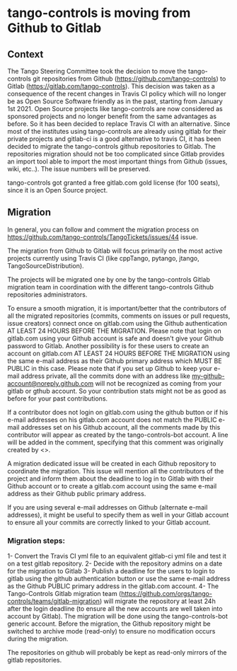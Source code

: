 # tango-controls is moving from Github to Gitlab

## Context
The Tango Steering Committee took the decision to move the tango-controls git repositories from Github (https://github.com/tango-controls) to Gitlab (https://gitlab.com/tango-controls).
This decision was taken as a consequence of the recent changes in Travis CI policy which will no longer be as Open Source Software friendly as in the past, starting from January 1st 2021. 
Open Source projects like tango-controls are now considered as sponsored projects and no longer benefit from the same advantages as before.
So it has been decided to replace Travis CI with an alternative.
Since most of the institutes using tango-controls are already using gitlab for their private projects and gitlab-ci is a good alternative to travis CI, 
it has been decided to migrate the tango-controls github repositories to Gitlab.
The repositories migration should not be too complicated since Gitlab provides an import tool able to import the most important things from Github (issues, wiki, etc..).
The issue numbers will be preserved.

tango-controls got granted a free gitlab.com gold license (for 100 seats), since it is an Open Source project.

## Migration
In general, you can follow and comment the migration process on https://github.com/tango-controls/TangoTickets/issues/44 issue.

The migration from Github to Gitlab will focus primarily on the most active projects currently using Travis CI (like cppTango, pytango, jtango, TangoSourceDistribution).

The projects will be migrated one by one by the tango-controls Gitlab migration team in coordination with the different tango-controls Github repositories administrators.

To ensure a smooth migration, it is important/better that the contributors of all the migrated repositories (commits, comments on issues or pull requests, issue creators) 
connect once on gitlab.com using the Github authentication AT LEAST 24 HOURS BEFORE THE MIGRATION.
Please note that login on gitlab.com using your Github account is safe and doesn't give your Github password to Gitlab.
Another possibility is for these users to create an account on gitlab.com AT LEAST 24 HOURS BEFORE THE MIGRATION using the same e-mail address as their Github primary address which MUST BE PUBLIC in this case.
Please note that if you set up Github to keep your e-mail address private, all the commits done with an address like my-github-account@noreply.github.com will not be recognized as coming from your gitlab or gthub account. So your contribution stats might not be as good as before for your past contributions.

If a contributor does not login on gitlab.com using the github button or if his e-mail addresses on his gitlab.com account does not match the PUBLIC e-mail addresses set on his Github account, all the comments made by this contributor will appear as created by the tango-controls-bot account.
A line will be added in the comment, specifying that this comment was originally created by <<the github user>>.

A migration dedicated issue will be created in each Github repository to coordinate the migration.
This issue will mention all the contributors of the project and inform them about the deadline to log in to Gitlab with their Github account or to create a gitlab.com account using the same e-mail address as their Github public primary address.

If you are using several e-mail addresses on Github (alternate e-mail addresses), it might be useful to specify them as well in your Gitlab account to ensure all your commits are correctly linked to your Gitlab account.

### Migration steps:
1- Convert the Travis CI yml file to an equivalent gitlab-ci yml file and test it on a test gitlab repository.
2- Decide with the repository admins on a date for the migration to Gitlab
3- Publish a deadline for the users to login to gitlab using the github authentication button or use the same e-mail address as the Github PUBLIC primary address in the gitlab.com account.
4- The Tango-Controls Gitlab migration team (https://github.com/orgs/tango-controls/teams/gitlab-migration) will migrate the repository at least 24h after the login deadline (to ensure all the new accounts are well taken into account by Gitlab).
The migration will be done using the tango-controls-bot generic account.
Before the migration, the Github repository might be switched to archive mode (read-only) to ensure no modification occurs during the migration.

The repositories on github will probably be kept as read-only mirrors of the gitlab repositories.


